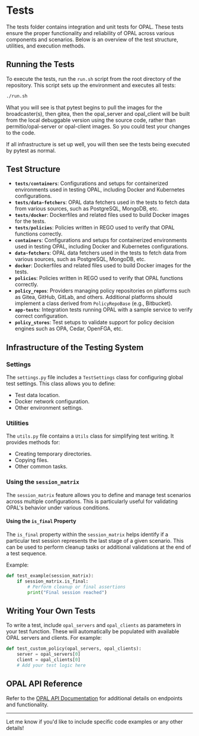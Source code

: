 # Tests

The tests folder contains integration and unit tests for OPAL. These tests ensure the proper functionality and reliability of OPAL across various components and scenarios. Below is an overview of the test structure, utilities, and execution methods.

## Running the Tests

To execute the tests, run the `run.sh` script from the root directory of the repository. This script sets up the environment and executes all tests:

```bash
./run.sh
```

What you will see is that pytest begins to pull the images for the broadcaster(s), then gitea, then the opal_server and opal_client will be built from the local debuggable version using the source code, rather than permitio/opal-server or opal-client images. So you could test your changes to the code.

If all infrastructure is set up well, you will then see the tests being executed by pytest as normal.

## Test Structure

- **`tests/containers`**: Configurations and setups for containerized environments used in testing OPAL, including Docker and Kubernetes configurations.
- **`tests/data-fetchers`**: OPAL data fetchers used in the tests to fetch data from various sources, such as PostgreSQL, MongoDB, etc.
- **`tests/docker`**: Dockerfiles and related files used to build Docker images for the tests.
- **`tests/policies`**: Policies written in REGO used to verify that OPAL functions correctly.
- **`containers`**: Configurations and setups for containerized environments used in testing OPAL, including Docker and Kubernetes configurations.
- **`data-fetchers`**: OPAL data fetchers used in the tests to fetch data from various sources, such as PostgreSQL, MongoDB, etc.
- **`docker`**: Dockerfiles and related files used to build Docker images for the tests.
- **`policies`**: Policies written in REGO used to verify that OPAL functions correctly.
- **`policy_repos`**: Providers managing policy repositories on platforms such as Gitea, GitHub, GitLab, and others. Additional platforms should implement a class derived from `PolicyRepoBase` (e.g., Bitbucket).
- **`app-tests`**: Integration tests running OPAL with a sample service to verify correct configuration.
- **`policy_stores`**: Test setups to validate support for policy decision engines such as OPA, Cedar, OpenFGA, etc.
## Infrastructure of the Testing System

### Settings

The `settings.py` file includes a `TestSettings` class for configuring global test settings. This class allows you to define:

- Test data location.
- Docker network configuration.
- Other environment settings.

### Utilities

The `utils.py` file contains a `Utils` class for simplifying test writing. It provides methods for:

- Creating temporary directories.
- Copying files.
- Other common tasks.

### Using the `session_matrix`

The `session_matrix` feature allows you to define and manage test scenarios across multiple configurations. This is particularly useful for validating OPAL's behavior under various conditions.

#### Using the `is_final` Property

The `is_final` property within the `session_matrix` helps identify if a particular test session represents the last stage of a given scenario. This can be used to perform cleanup tasks or additional validations at the end of a test sequence.

Example:

```python
def test_example(session_matrix):
    if session_matrix.is_final:
        # Perform cleanup or final assertions
        print("Final session reached")
```

## Writing Your Own Tests

To write a test, include `opal_servers` and `opal_clients` as parameters in your test function. These will automatically be populated with available OPAL servers and clients. For example:

```python
def test_custom_policy(opal_servers, opal_clients):
    server = opal_servers[0]
    client = opal_clients[0]
    # Add your test logic here
```

## OPAL API Reference

Refer to the [OPAL API Documentation](https://opal-v2.permit.io/redoc#tag/Bundle-Server/operation/get_policy_policy_get) for additional details on endpoints and functionality.

---

Let me know if you'd like to include specific code examples or any other details!
